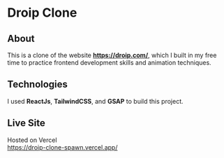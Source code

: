 # Droip Clone

## About
This is a clone of the website **https://droip.com/**, which I built in my free time to practice frontend development skills and animation techniques.  

## Technologies
I used **ReactJs**, **TailwindCSS**, and **GSAP** to build this project.  

## Live Site
Hosted on Vercel  
https://droip-clone-spawn.vercel.app/
